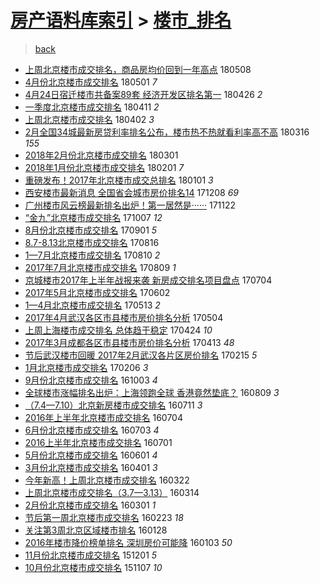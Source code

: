 [房产语料库索引](../../README.md)  > [楼市_排名](楼市_排名.md)
====
> [back](../README.md)

- [上周北京楼市成交排名，商品房均价回到一年高点](http://jkwz.applinzi.com/ittc/7100658885071471633.html#%E4%B8%8A%E5%91%A8%E5%8C%97%E4%BA%AC%E6%A5%BC%E5%B8%82%E6%88%90%E4%BA%A4%E6%8E%92%E5%90%8D%EF%BC%8C%E5%95%86%E5%93%81%E6%88%BF%E5%9D%87%E4%BB%B7%E5%9B%9E%E5%88%B0%E4%B8%80%E5%B9%B4%E9%AB%98%E7%82%B9) 180508  
- [4月份北京楼市成交排名](http://jkwz.applinzi.com/ittc/7098168851537855495.html#4%E6%9C%88%E4%BB%BD%E5%8C%97%E4%BA%AC%E6%A5%BC%E5%B8%82%E6%88%90%E4%BA%A4%E6%8E%92%E5%90%8D) 180501 *7* 
- [4月24日宿迁楼市共备案89套 经济开发区排名第一](http://jkwz.applinzi.com/ittc/7096302972869018640.html#4%E6%9C%8824%E6%97%A5%E5%AE%BF%E8%BF%81%E6%A5%BC%E5%B8%82%E5%85%B1%E5%A4%87%E6%A1%8889%E5%A5%97+%E7%BB%8F%E6%B5%8E%E5%BC%80%E5%8F%91%E5%8C%BA%E6%8E%92%E5%90%8D%E7%AC%AC%E4%B8%80) 180426 *2* 
- [一季度北京楼市成交排名](http://jkwz.applinzi.com/ittc/7090679301043389456.html#%E4%B8%80%E5%AD%A3%E5%BA%A6%E5%8C%97%E4%BA%AC%E6%A5%BC%E5%B8%82%E6%88%90%E4%BA%A4%E6%8E%92%E5%90%8D) 180411 *2* 
- [上周北京楼市成交排名](http://jkwz.applinzi.com/ittc/7087420600199152656.html#%E4%B8%8A%E5%91%A8%E5%8C%97%E4%BA%AC%E6%A5%BC%E5%B8%82%E6%88%90%E4%BA%A4%E6%8E%92%E5%90%8D) 180402 *3* 
- [2月全国34城最新房贷利率排名公布，楼市热不热就看利率高不高](http://jkwz.applinzi.com/ittc/7081030790177883153.html#2%E6%9C%88%E5%85%A8%E5%9B%BD34%E5%9F%8E%E6%9C%80%E6%96%B0%E6%88%BF%E8%B4%B7%E5%88%A9%E7%8E%87%E6%8E%92%E5%90%8D%E5%85%AC%E5%B8%83%EF%BC%8C%E6%A5%BC%E5%B8%82%E7%83%AD%E4%B8%8D%E7%83%AD%E5%B0%B1%E7%9C%8B%E5%88%A9%E7%8E%87%E9%AB%98%E4%B8%8D%E9%AB%98) 180316 *155* 
- [2018年2月份北京楼市成交排名](http://jkwz.applinzi.com/ittc/7075543760585098256.html#2018%E5%B9%B42%E6%9C%88%E4%BB%BD%E5%8C%97%E4%BA%AC%E6%A5%BC%E5%B8%82%E6%88%90%E4%BA%A4%E6%8E%92%E5%90%8D) 180301  
- [2018年1月份北京楼市成交排名](http://jkwz.applinzi.com/ittc/7065191535472018449.html#2018%E5%B9%B41%E6%9C%88%E4%BB%BD%E5%8C%97%E4%BA%AC%E6%A5%BC%E5%B8%82%E6%88%90%E4%BA%A4%E6%8E%92%E5%90%8D) 180201 *7* 
- [重磅发布！2017年北京楼市成交总排名](http://jkwz.applinzi.com/ittc/7053564105007301639.html#%E9%87%8D%E7%A3%85%E5%8F%91%E5%B8%83%EF%BC%812017%E5%B9%B4%E5%8C%97%E4%BA%AC%E6%A5%BC%E5%B8%82%E6%88%90%E4%BA%A4%E6%80%BB%E6%8E%92%E5%90%8D) 180101 *3* 
- [西安楼市最新消息 全国省会城市房价排名14](http://jkwz.applinzi.com/ittc/7044673342013965328.html#%E8%A5%BF%E5%AE%89%E6%A5%BC%E5%B8%82%E6%9C%80%E6%96%B0%E6%B6%88%E6%81%AF+%E5%85%A8%E5%9B%BD%E7%9C%81%E4%BC%9A%E5%9F%8E%E5%B8%82%E6%88%BF%E4%BB%B7%E6%8E%92%E5%90%8D14) 171208 *69* 
- [广州楼市风云榜最新排名出炉！第一居然是······](http://jkwz.applinzi.com/ittc/7038786445379109904.html#%E5%B9%BF%E5%B7%9E%E6%A5%BC%E5%B8%82%E9%A3%8E%E4%BA%91%E6%A6%9C%E6%9C%80%E6%96%B0%E6%8E%92%E5%90%8D%E5%87%BA%E7%82%89%EF%BC%81%E7%AC%AC%E4%B8%80%E5%B1%85%E7%84%B6%E6%98%AF%C2%B7%C2%B7%C2%B7%C2%B7%C2%B7%C2%B7) 171122  
- [“金九”北京楼市成交排名](http://jkwz.applinzi.com/ittc/7021725094177670161.html#%E2%80%9C%E9%87%91%E4%B9%9D%E2%80%9D%E5%8C%97%E4%BA%AC%E6%A5%BC%E5%B8%82%E6%88%90%E4%BA%A4%E6%8E%92%E5%90%8D) 171007 *12* 
- [8月份北京楼市成交排名](http://jkwz.applinzi.com/ittc/7008297936562422800.html#8%E6%9C%88%E4%BB%BD%E5%8C%97%E4%BA%AC%E6%A5%BC%E5%B8%82%E6%88%90%E4%BA%A4%E6%8E%92%E5%90%8D) 170901 *5* 
- [8.7-8.13北京楼市成交排名](http://jkwz.applinzi.com/ittc/7002435483756659728.html#8.7-8.13%E5%8C%97%E4%BA%AC%E6%A5%BC%E5%B8%82%E6%88%90%E4%BA%A4%E6%8E%92%E5%90%8D) 170816  
- [1—7月北京楼市成交排名](http://jkwz.applinzi.com/ittc/7000217211057472529.html#1%E2%80%947%E6%9C%88%E5%8C%97%E4%BA%AC%E6%A5%BC%E5%B8%82%E6%88%90%E4%BA%A4%E6%8E%92%E5%90%8D) 170810 *2* 
- [2017年7月北京楼市成交排名](http://jkwz.applinzi.com/ittc/6999845888053478417.html#2017%E5%B9%B47%E6%9C%88%E5%8C%97%E4%BA%AC%E6%A5%BC%E5%B8%82%E6%88%90%E4%BA%A4%E6%8E%92%E5%90%8D) 170809 *1* 
- [京城楼市2017年上半年战报来袭 新房成交排名项目盘点](http://jkwz.applinzi.com/ittc/6986414336321782789.html#%E4%BA%AC%E5%9F%8E%E6%A5%BC%E5%B8%822017%E5%B9%B4%E4%B8%8A%E5%8D%8A%E5%B9%B4%E6%88%98%E6%8A%A5%E6%9D%A5%E8%A2%AD+%E6%96%B0%E6%88%BF%E6%88%90%E4%BA%A4%E6%8E%92%E5%90%8D%E9%A1%B9%E7%9B%AE%E7%9B%98%E7%82%B9) 170704  
- [2017年5月北京楼市成交排名](http://jkwz.applinzi.com/ittc/6974601776262022149.html#2017%E5%B9%B45%E6%9C%88%E5%8C%97%E4%BA%AC%E6%A5%BC%E5%B8%82%E6%88%90%E4%BA%A4%E6%8E%92%E5%90%8D) 170602  
- [1—4月北京楼市成交排名](http://jkwz.applinzi.com/ittc/6967213416665056261.html#1%E2%80%944%E6%9C%88%E5%8C%97%E4%BA%AC%E6%A5%BC%E5%B8%82%E6%88%90%E4%BA%A4%E6%8E%92%E5%90%8D) 170513 *2* 
- [2017年4月武汉各区市县楼市房价排名分析](http://jkwz.applinzi.com/ittc/6963895191109895172.html#2017%E5%B9%B44%E6%9C%88%E6%AD%A6%E6%B1%89%E5%90%84%E5%8C%BA%E5%B8%82%E5%8E%BF%E6%A5%BC%E5%B8%82%E6%88%BF%E4%BB%B7%E6%8E%92%E5%90%8D%E5%88%86%E6%9E%90) 170504  
- [上周上海楼市成交排名 总体趋于稳定](http://jkwz.applinzi.com/ittc/6960146589384442885.html#%E4%B8%8A%E5%91%A8%E4%B8%8A%E6%B5%B7%E6%A5%BC%E5%B8%82%E6%88%90%E4%BA%A4%E6%8E%92%E5%90%8D+%E6%80%BB%E4%BD%93%E8%B6%8B%E4%BA%8E%E7%A8%B3%E5%AE%9A) 170424 *10* 
- [2017年3月成都各区市县楼市房价排名分析](http://jkwz.applinzi.com/ittc/6956009726818124804.html#2017%E5%B9%B43%E6%9C%88%E6%88%90%E9%83%BD%E5%90%84%E5%8C%BA%E5%B8%82%E5%8E%BF%E6%A5%BC%E5%B8%82%E6%88%BF%E4%BB%B7%E6%8E%92%E5%90%8D%E5%88%86%E6%9E%90) 170413 *48* 
- [节后武汉楼市回暖 2017年2月武汉各片区房价排名](http://jkwz.applinzi.com/ittc/6934892941742179332.html#%E8%8A%82%E5%90%8E%E6%AD%A6%E6%B1%89%E6%A5%BC%E5%B8%82%E5%9B%9E%E6%9A%96+2017%E5%B9%B42%E6%9C%88%E6%AD%A6%E6%B1%89%E5%90%84%E7%89%87%E5%8C%BA%E6%88%BF%E4%BB%B7%E6%8E%92%E5%90%8D) 170215 *5* 
- [1月北京楼市成交排名](http://jkwz.applinzi.com/ittc/6931595982642086917.html#1%E6%9C%88%E5%8C%97%E4%BA%AC%E6%A5%BC%E5%B8%82%E6%88%90%E4%BA%A4%E6%8E%92%E5%90%8D) 170206 *3* 
- [9月份北京楼市成交排名](http://jkwz.applinzi.com/ittc/6884656865081820165.html#9%E6%9C%88%E4%BB%BD%E5%8C%97%E4%BA%AC%E6%A5%BC%E5%B8%82%E6%88%90%E4%BA%A4%E6%8E%92%E5%90%8D) 161003 *4* 
- [全球楼市涨幅排名出炉：上海领跑全球 香港竟然垫底？](http://jkwz.applinzi.com/ittc/6864399239588873220.html#%E5%85%A8%E7%90%83%E6%A5%BC%E5%B8%82%E6%B6%A8%E5%B9%85%E6%8E%92%E5%90%8D%E5%87%BA%E7%82%89%EF%BC%9A%E4%B8%8A%E6%B5%B7%E9%A2%86%E8%B7%91%E5%85%A8%E7%90%83+%E9%A6%99%E6%B8%AF%E7%AB%9F%E7%84%B6%E5%9E%AB%E5%BA%95%EF%BC%9F) 160809 *3* 
- [（7.4—7.10）北京新房楼市成交排名](http://jkwz.applinzi.com/ittc/6853620473384141828.html#%EF%BC%887.4%E2%80%947.10%EF%BC%89%E5%8C%97%E4%BA%AC%E6%96%B0%E6%88%BF%E6%A5%BC%E5%B8%82%E6%88%90%E4%BA%A4%E6%8E%92%E5%90%8D) 160711 *3* 
- [2016年上半年北京楼市成交排名](http://jkwz.applinzi.com/ittc/6851066366177838085.html#2016%E5%B9%B4%E4%B8%8A%E5%8D%8A%E5%B9%B4%E5%8C%97%E4%BA%AC%E6%A5%BC%E5%B8%82%E6%88%90%E4%BA%A4%E6%8E%92%E5%90%8D) 160704  
- [6月份北京楼市成交排名](http://jkwz.applinzi.com/ittc/6850576574751179781.html#6%E6%9C%88%E4%BB%BD%E5%8C%97%E4%BA%AC%E6%A5%BC%E5%B8%82%E6%88%90%E4%BA%A4%E6%8E%92%E5%90%8D) 160703 *4* 
- [2016上半年北京楼市成交排名](http://jkwz.applinzi.com/ittc/6849850321937105925.html#2016%E4%B8%8A%E5%8D%8A%E5%B9%B4%E5%8C%97%E4%BA%AC%E6%A5%BC%E5%B8%82%E6%88%90%E4%BA%A4%E6%8E%92%E5%90%8D) 160701  
- [5月份北京楼市成交排名](http://jkwz.applinzi.com/ittc/6838816867632022533.html#5%E6%9C%88%E4%BB%BD%E5%8C%97%E4%BA%AC%E6%A5%BC%E5%B8%82%E6%88%90%E4%BA%A4%E6%8E%92%E5%90%8D) 160601 *4* 
- [3月份北京楼市成交排名](http://jkwz.applinzi.com/ittc/6816094618496009221.html#3%E6%9C%88%E4%BB%BD%E5%8C%97%E4%BA%AC%E6%A5%BC%E5%B8%82%E6%88%90%E4%BA%A4%E6%8E%92%E5%90%8D) 160401 *3* 
- [今年新高！上周北京楼市成交排名](http://jkwz.applinzi.com/ittc/6812332779362583557.html#%E4%BB%8A%E5%B9%B4%E6%96%B0%E9%AB%98%EF%BC%81%E4%B8%8A%E5%91%A8%E5%8C%97%E4%BA%AC%E6%A5%BC%E5%B8%82%E6%88%90%E4%BA%A4%E6%8E%92%E5%90%8D) 160322  
- [上周北京楼市成交排名（3.7—3.13）](http://jkwz.applinzi.com/ittc/6809419850787062789.html#%E4%B8%8A%E5%91%A8%E5%8C%97%E4%BA%AC%E6%A5%BC%E5%B8%82%E6%88%90%E4%BA%A4%E6%8E%92%E5%90%8D%EF%BC%883.7%E2%80%943.13%EF%BC%89) 160314  
- [2月份北京楼市成交排名](http://jkwz.applinzi.com/ittc/6804643717688329221.html#2%E6%9C%88%E4%BB%BD%E5%8C%97%E4%BA%AC%E6%A5%BC%E5%B8%82%E6%88%90%E4%BA%A4%E6%8E%92%E5%90%8D) 160301 *1* 
- [节后第一周北京楼市成交排名](http://jkwz.applinzi.com/ittc/6801929807654814725.html#%E8%8A%82%E5%90%8E%E7%AC%AC%E4%B8%80%E5%91%A8%E5%8C%97%E4%BA%AC%E6%A5%BC%E5%B8%82%E6%88%90%E4%BA%A4%E6%8E%92%E5%90%8D) 160223 *18* 
- [关注第3周北京区域楼市排名](http://jkwz.applinzi.com/ittc/6792394207977292805.html#%E5%85%B3%E6%B3%A8%E7%AC%AC3%E5%91%A8%E5%8C%97%E4%BA%AC%E5%8C%BA%E5%9F%9F%E6%A5%BC%E5%B8%82%E6%8E%92%E5%90%8D) 160128  
- [2016年楼市降价榜单排名 深圳房价可能降](http://jkwz.applinzi.com/ittc/6783227972916085764.html#2016%E5%B9%B4%E6%A5%BC%E5%B8%82%E9%99%8D%E4%BB%B7%E6%A6%9C%E5%8D%95%E6%8E%92%E5%90%8D+%E6%B7%B1%E5%9C%B3%E6%88%BF%E4%BB%B7%E5%8F%AF%E8%83%BD%E9%99%8D) 160103 *50* 
- [11月份北京楼市成交排名](http://jkwz.applinzi.com/ittc/6770947957713273861.html#11%E6%9C%88%E4%BB%BD%E5%8C%97%E4%BA%AC%E6%A5%BC%E5%B8%82%E6%88%90%E4%BA%A4%E6%8E%92%E5%90%8D) 151201 *5* 
- [10月份北京楼市成交排名](http://jkwz.applinzi.com/ittc/6761854144730366981.html#10%E6%9C%88%E4%BB%BD%E5%8C%97%E4%BA%AC%E6%A5%BC%E5%B8%82%E6%88%90%E4%BA%A4%E6%8E%92%E5%90%8D) 151107 *10* 
